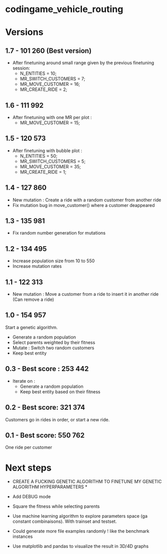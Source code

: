 # codingame_vehicle_routing

# Versions

## 1.7 - 101 260 (Best version)

- After finetuning around small range given by the previous finetuning session:
    * N_ENTITIES = 10;
    * MR_SWITCH_CUSTOMERS = 7;
    * MR_MOVE_CUSTOMER = 16;
    * MR_CREATE_RIDE = 2;

## 1.6 - 111 992

- After finetuning with one MR per plot :
    * MR_MOVE_CUSTOMER = 15;

## 1.5 - 120 573

- After finetuning with bubble plot :
    * N_ENTITIES = 50;
    * MR_SWITCH_CUSTOMERS = 5;
    * MR_MOVE_CUSTOMER = 35;
    * MR_CREATE_RIDE = 1;

## 1.4 - 127 860

- New mutation : Create a ride with a random customer from another ride
- Fix mutation bug in move_customer() where a customer deappeared

## 1.3 - 135 981

- Fix random number generation for mutations

## 1.2 - 134 495

- Increase population size from 10 to 550
- Increase mutation rates

## 1.1 - 122 313

- New mutation : Move a customer from a ride to insert it in another ride (Can remove a ride)

## 1.0 - 154 957

Start a genetic algorithm.
- Generate a random population
- Select parents weighted by their fitness
- Mutate : Switch two random customers
- Keep best entity

## 0.3 - Best score : 253 442

- Iterate on :
    - Generate a random population
    - Keep best entity based on their fitness

## 0.2 - Best score: 321 374

Customers go in rides in order, or start a new ride.

## 0.1 - Best score: 550 762

One ride per customer

# Next steps

- CREATE A FUCKING GENETIC ALGORITHM TO FINETUNE MY GENETIC ALGORITHM HYPERPARAMETERS
    * 

- Add DEBUG mode
- Square the fitness while selecting parents

- Use machine learning algorithm to explore parameters space (ga constant combinaisons). With trainset and testset.
- Could generate more file examples randomly ! like the benchmark instances
- Use matplotlib and pandas to visualize the result in 3D/4D graphs
